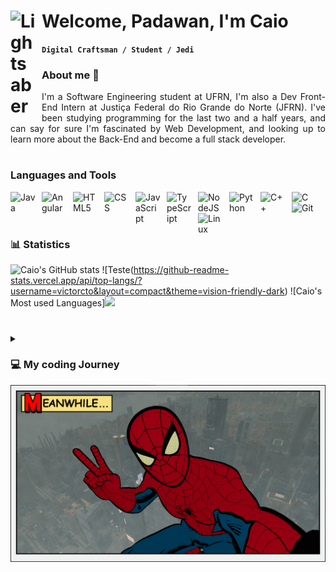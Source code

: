 # Welcome, Padawan, I'm Caio <img align="left" alt="Lightsaber" width="40px" style="padding-right: 10px;" src="https://img.icons8.com/color/480/null/lightsaber.png"/>

**`Digital Craftsman / Student / Jedi`**
<h3> About me 👔 </h3>

<p style="text-align: justify">
  I'm a Software Engineering student at UFRN, I'm also a Dev Front-End Intern at Justiça Federal do Rio Grande do Norte (JFRN). I've been studying programming for the last two and a half years, and can say for sure I'm fascinated by Web Development, and looking up to learn more about the Back-End and become a full stack developer.
</p>

#

### Languages and Tools
<img align="left" alt="Java" width="40px" style="padding-right: 10px;" src="https://cdn.jsdelivr.net/gh/devicons/devicon/icons/java/java-original.svg"/>
<img align="left" alt="Angular" width="40px" style="padding-right: 10px;" src="https://cdn.jsdelivr.net/gh/devicons/devicon/icons/angularjs/angularjs-plain.svg"/>
<img align="left" alt="HTML5" width="40px" style="padding-right: 10px;" src="https://cdn.jsdelivr.net/gh/devicons/devicon/icons/html5/html5-original.svg"/>
<img align="left" alt="CSS" width="40px" style="padding-right: 10px;" src="https://cdn.jsdelivr.net/gh/devicons/devicon/icons/css3/css3-original.svg"/>
<img align="left" alt="JavaScript" width="40px" style="padding-right: 10px;" src="https://cdn.jsdelivr.net/gh/devicons/devicon/icons/javascript/javascript-plain.svg"/>
<img align="left" alt="TypeScript" width="40px" style="padding-right: 10px;" src="https://cdn.jsdelivr.net/gh/devicons/devicon/icons/typescript/typescript-plain.svg" />
<img align="left" alt="NodeJS" width="40px" style="padding-right: 10px;" src="https://cdn.jsdelivr.net/gh/devicons/devicon/icons/nodejs/nodejs-original.svg" />
<img align="left" alt="Python" width="40px" style="padding-right: 10px;" src="https://cdn.jsdelivr.net/gh/devicons/devicon/icons/python/python-original.svg" />   
<img align="left" alt="C++" width="40px" style="padding-right: 10px;" src="https://cdn.jsdelivr.net/gh/devicons/devicon/icons/cplusplus/cplusplus-original.svg"/>
<img align="left" alt="C" width="40px" style="padding-right: 10px;" src="https://cdn.jsdelivr.net/gh/devicons/devicon/icons/c/c-original.svg" />
<img align="left" alt="Git" width="40px" style="padding-right: 10px;" src="https://cdn.jsdelivr.net/gh/devicons/devicon/icons/git/git-original.svg" />
<img align="left" alt="Linux" width="40px" style="padding-right: 10px;" src="https://cdn.jsdelivr.net/gh/devicons/devicon/icons/linux/linux-original.svg" />

<br>
<br>

#



### 📊 Statistics
![Caio's GitHub stats](https://github-readme-stats.vercel.app/api?username=CaioVitorDM&show_icons=true&theme=dracula)
![Teste(https://github-readme-stats.vercel.app/api/top-langs/?username=victorcto&layout=compact&theme=vision-friendly-dark)
![Caio's Most used Languages]<img width="300" src="https://github-readme-stats.vercel.app/api/top-langs/?username=CaioVitorDM&layout=compact&theme=dracula-friendly-dark">

#

<details align="left">
  <summary><h3>💻 My coding Journey</h3></summary>
  <p style="text-align: justify">
  I started coding since 2021, that was when I began my Software Engineering Journey. At the beginning, it was actually pretty difficult, since I didn't have any base at programming. So, the college began and at first, I learned Python on the first semester, the basics of programming like variables declaration, functions, etc. Then, I learned C, with C came memory management, structs, vectors, etc. And then came the great breakthrough, C++ changed my whole life as programmer, it was when I first= met OOP and fell in love with it, with C++ I increased even more my developer's skills, working with OOP, data structures, librarys and started developing my first projects. In the middle time of all of this, I've also developed projects using IoT tools, such as ESP32 and Raspberry PI, some of them using NodeRED.
  <br>
  <br>
  In 2022, I was accepted in a Dev Internship at Justiça Federal do Rio Grande do Norte. There, I started learning Angular, HTML5, JavaScript, Java, Typescript, CSS and got better at my Git Versioning. And then, at 2023 I started studying Java at college, for a class called "Programming Language 2", working more with classes creation, packages, class methods, abstract classes, interfaces, etc.
  <br>
  <br>
  It hasn't been an easy journey, since I didn't know a single thing about programming two years ago. But that's the padawan journey, right? We train and get better until we're good enough, that's my goal.
  </p>
</details>

<img src="spider-banner.png">
         

